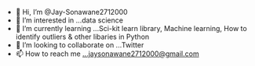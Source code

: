 - 👋 Hi, I’m @Jay-Sonawane2712000
- 👀 I’m interested in ...data science 
- 🌱 I’m currently learning ...Sci-kit learn library, Machine learning, How to identify outliers & other libaries in Python 
- 💞️ I’m looking to collaborate on ...Twitter
- 📫 How to reach me ...jaysonawane2712000@gmail.com 

<!---
Jay-Sonawane2712000/Jay-Sonawane2712000 is a ✨ special ✨ repository because its `README.md` (this file) appears on your GitHub profile.
You can click the Preview link to take a look at your changes.
--->

